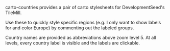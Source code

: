carto-countries provides a pair of carto stylesheets for DevelopmentSeed's TileMill.  

Use these to quickly style specific regions (e.g. I only want to show labels for and color Europe) by commenting out the labeled groups.  

Country names are provided as abbreviations above zoom level 5.  At all levels, every country label is visible and the labels are clickable.



